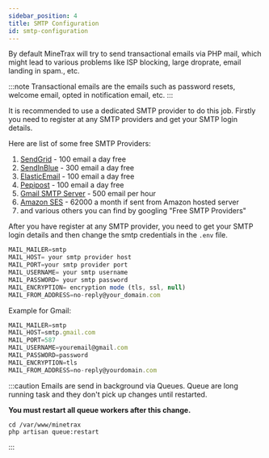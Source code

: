 ```yaml
---
sidebar_position: 4
title: SMTP Configuration
id: smtp-configuration
---
```


By default MineTrax will try to send transactional emails via PHP mail, which might lead to various problems like ISP blocking, large droprate, email landing in spam., etc.

:::note
Transactional emails are the emails such as password resets, welcome email, opted in notification email, etc.
:::

It is recommended to use a dedicated SMTP provider to do this job.
Firstly you need to register at any SMTP providers and get your SMTP login details.

Here are list of some free SMTP Providers:
1. [SendGrid](https://sendgrid.com/) - 100 email a day free
2. [SendInBlue](https://www.sendinblue.com/) - 300 email a day free
3. [ElasticEmail](https://elasticemail.com/) - 100 email a day free
4. [Pepipost](https://www.pepipost.com/) - 100 email a day free
5. [Gmail SMTP Server](https://kinsta.com/blog/gmail-smtp-server/) - 500 email per hour
6. [Amazon SES](https://aws.amazon.com/ses/) - 62000 a month if sent from Amazon hosted server
7. and various others you can find by googling "Free SMTP Providers"

After you have register at any SMTP provider, you need to get your SMTP login details and then change the smtp credentials in the `.env` file.
```js
MAIL_MAILER=smtp
MAIL_HOST= your smtp provider host
MAIL_PORT=your smtp provider port
MAIL_USERNAME= your smtp username
MAIL_PASSWORD= your smtp password
MAIL_ENCRYPTION= encryption mode (tls, ssl, null)
MAIL_FROM_ADDRESS=no-reply@your_domain.com
```

Example for Gmail:
```js
MAIL_MAILER=smtp
MAIL_HOST=smtp.gmail.com
MAIL_PORT=587
MAIL_USERNAME=youremail@gmail.com
MAIL_PASSWORD=password
MAIL_ENCRYPTION=tls
MAIL_FROM_ADDRESS=no-reply@yourdomain.com
```

:::caution
Emails are send in background via Queues.
Queue are long running task and they don't pick up changes until restarted.

__You must restart all queue workers after this change.__
```
cd /var/www/minetrax
php artisan queue:restart
```
:::